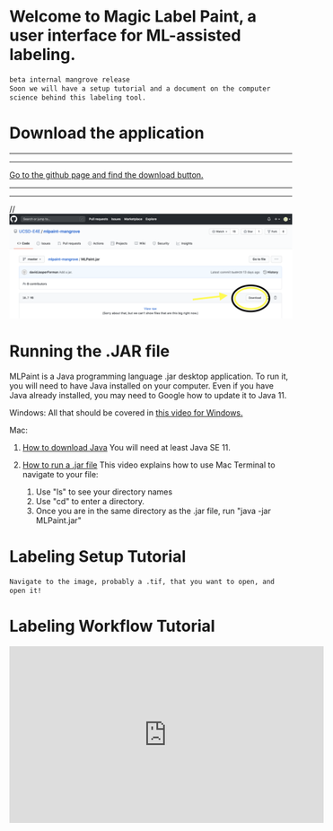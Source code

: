 # Welcome to Magic Label Paint, a user interface for ML-assisted labeling.
    beta internal mangrove release
    Soon we will have a setup tutorial and a document on the computer science behind this labeling tool.

# Download the application
***
***
[Go to the github page and find the download button.](https://github.com/UCSD-E4E/mlpaint-mangrove/blob/master/MLPaint.jar)
***
***

//![The Github download button](./images/GitDownload.png)

# Running the .JAR file

MLPaint is a Java programming language .jar desktop application. To run it, you will need to have Java installed on your computer. Even if you have Java already installed, you may need to Google how to update it to Java 11. 

Windows: All that should be covered in 
[this video for Windows.](https://www.youtube.com/watch?v=ifBlevULGtM)

Mac: 

1) [How to download Java](https://treehouse.github.io/installation-guides/mac/jdk-mac.html)
You will need at least Java SE 11.

2) [How to run a .jar file](https://www.youtube.com/watch?v=WkTt70O6SwI)
This video explains how to use Mac Terminal to navigate to your file:
    1) Use "ls" to see your directory names
    2) Use "cd" to enter a directory.
    3) Once you are in the same directory as the .jar file, run "java -jar MLPaint.jar"

# Labeling Setup Tutorial

    Navigate to the image, probably a .tif, that you want to open, and open it!
        
# Labeling Workflow Tutorial
<iframe width="560" height="315" src="https://www.youtube.com/embed/uAIU2VNW9_g" frameborder="0" allow="accelerometer; autoplay; encrypted-media; gyroscope; picture-in-picture" allowfullscreen></iframe>


